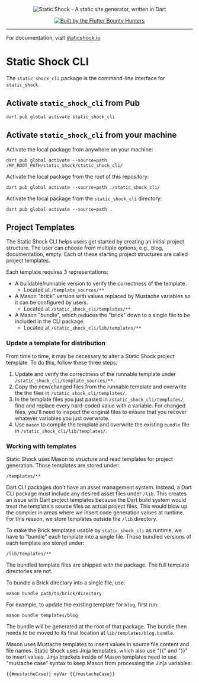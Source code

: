 <p align="center">
  <img src="https://github.com/Flutter-Bounty-Hunters/static_shock/assets/7259036/00c27c9f-4efd-4a8f-92fc-0856bf64764a" alt="Static Shock - A static site generator, written in Dart">
</p>

<p align="center">
  <a href="https://flutterbountyhunters.com" target="_blank">
    <img src="https://github.com/Flutter-Bounty-Hunters/flutter_test_robots/assets/7259036/1b19720d-3dad-4ade-ac76-74313b67a898" alt="Built by the Flutter Bounty Hunters">
  </a>
</p>

---

For documentation, visit [staticshock.io](https://staticshock.io)

# Static Shock CLI
The `static_shock_cli` package is the command-line interface for `static_shock`.

## Activate `static_shock_cli` from Pub

    dart pub global activate static_shock_cli

## Activate `static_shock_cli` from your machine
Activate the local package from anywhere on your machine:

    dart pub global activate --source=path /MY_ROOT_PATH/static_shock/static_shock_cli/

Activate the local package from the root of this repository:

    dart pub global activate --source=path ./static_shock_cli/

Activate the local package from the `static_shock_cli` directory:

    dart pub global activate --source=path .

## Project Templates
The Static Shock CLI helps users get started by creating an initial project
structure. The user can choose from multiple options, e.g., blog, documentation,
empty. Each of these starting project structures are called project templates.

Each template requires 3 representations:
* A buildable/runnable version to verify the correctness of the template.
    * Located at `/template_sources/**`
* A Mason "brick" version with values replaced by Mustache variables so it can be configured by users.
    * Located at `/static_shock_cli/templates/**`
* A Mason "bundle", which reduces the "brick" down to a single file to be included in the CLI package.
    * Located at `/static_shock_cli/lib/templates/**`

### Update a template for distribution
From time to time, it may be necessary to alter a Static Shock project template.
To do this, follow these three steps:

1. Update and verify the correctness of the runnable template under `/static_shock_cli/template_sources/**`.
2. Copy the new/changed files from the runnable template and overwrite the the files in `/static_shock_cli/templates/`.
3. In the template files you just pasted in `/static_shock_cli/templates/`, find and replace every
   hard-coded value with a variable. For changed files, you'll need to inspect the original files
   to ensure that you recover whatever variables you just overwrote.
4. Use `mason` to compile the template and overwrite the existing `bundle` file in `/static_shock_cli/lib/templates/`.

### Working with templates
Static Shock uses Mason to structure and read templates for project generation. Those templates are 
stored under:

    /templates/**

Dart CLI packages don't have an asset management system. Instead, a Dart CLI package must include 
any desired asset files under `/lib`. This creates an issue with Dart project templates because the
Dart build system would treat the template's source files as actual project files. This would blow
up the compiler in areas where we insert code generation values at runtime. For this reason, we
store templates outside the `/lib` directory.

To make the Brick templates usable by `static_shock_cli` as runtime, we have to "bundle" each
template into a single file. Those bundled versions of each template are stored under:

    /lib/templates/**

The bundled template files are shipped with the package. The full template directories are not.

To bundle a Brick directory into a single file, use:

    mason bundle path/to/brick/directory

For example, to update the existing template for `blog`, first run:

    mason bundle templates/blog

The bundle will be generated at the root of that package. The bundle then needs to be moved to its
final location at `lib/templates/blog.bundle`.

Mason uses Mustache templates to insert values in source file content and file names. Static Shock
uses Jinja templates, which also use "{{" and "}}" to insert values. Jinja brackets inside
of Mason templates need to use "mustache case" syntax to keep Mason from processing the Jinja
variables:

    {{#mustacheCase}} myVar {{/mustacheCase}}

